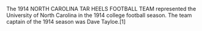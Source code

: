 The 1914 NORTH CAROLINA TAR HEELS FOOTBALL TEAM represented the University of North Carolina in the 1914 college football season. The team captain of the 1914 season was Dave Tayloe.[1]
